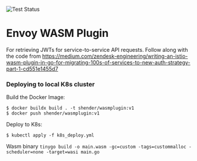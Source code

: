 ![Test Status](https://github.com/henders/writing-an-envoy-wasm-plugin/actions/workflows/test.yml/badge.svg)

# Envoy WASM Plugin
For retrieving JWTs for service-to-service API requests. 
Follow along with the code from https://medium.com/zendesk-engineering/writing-an-istio-wasm-plugin-in-go-for-migrating-100s-of-services-to-new-auth-strategy-part-1-cd551e1455d7

### Deploying to local K8s cluster

Build the Docker Image:
```shell
$ docker buildx build . -t shender/wasmplugin:v1
$ docker push shender/wasmplugin:v1
```

Deploy to K8s:
```shell
$ kubectl apply -f k8s_deploy.yml
```

Wasm binary
`tinygo build -o main.wasm -gc=custom -tags=custommalloc -scheduler=none -target=wasi main.go`
